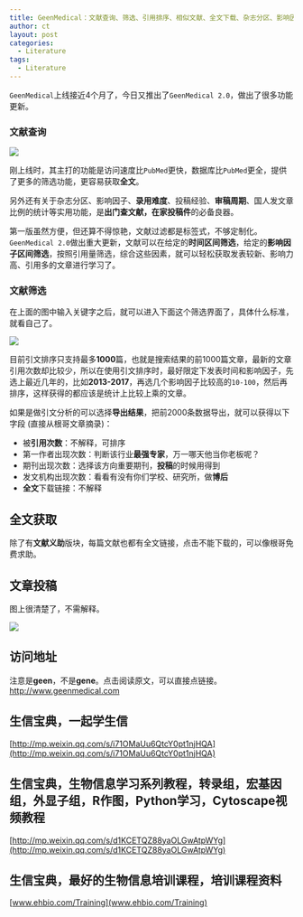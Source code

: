 ```yaml
---
title: GeenMedical：文献查询、筛选、引用排序、相似文献、全文下载、杂志分区、影响因子、结果导出、杂志评述、直接投稿，一站服务
author: ct
layout: post
categories:
  - Literature
tags:
  - Literature
---
```


`GeenMedical`上线接近4个月了，今日又推出了`GeenMedical 2.0`，做出了很多功能更新。

### 文献查询

![](http://blog.genesino.com/images/GeenMedical_search.png)

刚上线时，其主打的功能是访问速度比`PubMed`更快，数据库比`PubMed`更全，提供了更多的筛选功能，更容易获取**全文**。

另外还有关于杂志分区、影响因子、**录用难度**、投稿经验、**审稿周期**、国人发文章比例的统计等实用功能，是**出门查文献，在家投稿件**的必备良器。

第一版虽然方便，但还算不得惊艳，文献过滤都是标签式，不够定制化。`GeenMedical 2.0`做出重大更新，文献可以在给定的**时间区间筛选**，给定的**影响因子区间筛选**，按照引用量筛选，综合这些因素，就可以轻松获取发表较新、影响力高、引用多的文章进行学习了。

### 文献筛选

在上面的图中输入关键字之后，就可以进入下面这个筛选界面了，具体什么标准，就看自己了。

![](http://blog.genesino.com/images/GeenMedical_filter.png)

目前引文排序只支持最多**1000**篇，也就是搜索结果的前1000篇文章，最新的文章引用次数却比较少，所以在使用引文排序时，最好限定下发表时间和影响因子，先选上最近几年的，比如**2013-2017**，再选几个影响因子比较高的`10-100`，然后再排序，这样获得的都应该是统计上比较上乘的文章。

如果是做引文分析的可以选择**导出结果**，把前2000条数据导出，就可以获得以下字段 (直接从根哥文章摘录)：

* 被**引用次数**：不解释，可排序
* 第一作者出现次数：判断该行业**最强专家**，万一哪天他当你老板呢？
* 期刊出现次数：选择该方向重要期刊，**投稿**的时候用得到
* 发文机构出现次数：看看有没有你们学校、研究所，做**博后**
* **全文**下载链接：不解释

## 全文获取

除了有**文献义助**版块，每篇文献也都有全文链接，点击不能下载的，可以像根哥免费求助。

## 文章投稿

图上很清楚了，不需解释。

![](http://blog.genesino.com/images/GeenMedical_mangine.png)

## 访问地址

注意是**geen**，不是**gene**。点击阅读原文，可以直接点链接。<http://www.geenmedical.com>

## 生信宝典，一起学生信

[http://mp.weixin.qq.com/s/i71OMaUu6QtcY0pt1njHQA](http://mp.weixin.qq.com/s/i71OMaUu6QtcY0pt1njHQA)



## 生信宝典，生物信息学习系列教程，转录组，宏基因组，外显子组，R作图，Python学习，Cytoscape视频教程

[http://mp.weixin.qq.com/s/d1KCETQZ88yaOLGwAtpWYg](http://mp.weixin.qq.com/s/d1KCETQZ88yaOLGwAtpWYg)

## 生信宝典，最好的生物信息培训课程，培训课程资料

[www.ehbio.com/Training](www.ehbio.com/Training)
